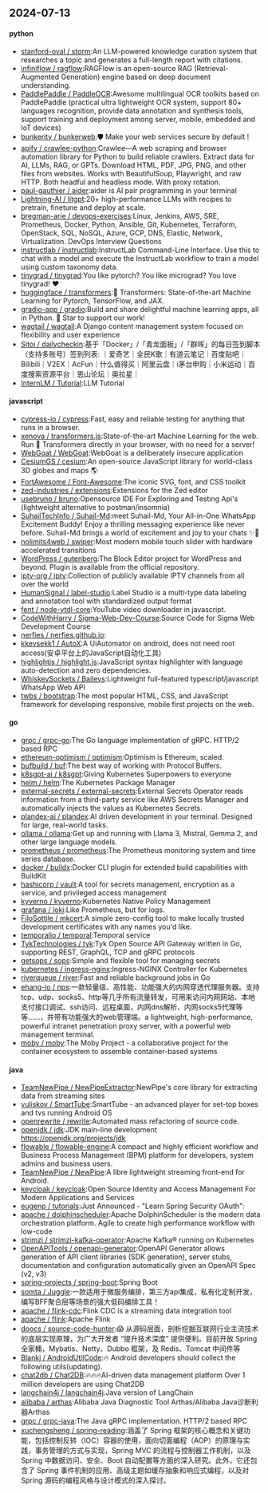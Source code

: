 ## 2024-07-13

#### python
* [stanford-oval / storm](https://github.com/stanford-oval/storm):An LLM-powered knowledge curation system that researches a topic and generates a full-length report with citations.
* [infiniflow / ragflow](https://github.com/infiniflow/ragflow):RAGFlow is an open-source RAG (Retrieval-Augmented Generation) engine based on deep document understanding.
* [PaddlePaddle / PaddleOCR](https://github.com/PaddlePaddle/PaddleOCR):Awesome multilingual OCR toolkits based on PaddlePaddle (practical ultra lightweight OCR system, support 80+ languages recognition, provide data annotation and synthesis tools, support training and deployment among server, mobile, embedded and IoT devices)
* [bunkerity / bunkerweb](https://github.com/bunkerity/bunkerweb):🛡️ Make your web services secure by default !
* [apify / crawlee-python](https://github.com/apify/crawlee-python):Crawlee—A web scraping and browser automation library for Python to build reliable crawlers. Extract data for AI, LLMs, RAG, or GPTs. Download HTML, PDF, JPG, PNG, and other files from websites. Works with BeautifulSoup, Playwright, and raw HTTP. Both headful and headless mode. With proxy rotation.
* [paul-gauthier / aider](https://github.com/paul-gauthier/aider):aider is AI pair programming in your terminal
* [Lightning-AI / litgpt](https://github.com/Lightning-AI/litgpt):20+ high-performance LLMs with recipes to pretrain, finetune and deploy at scale.
* [bregman-arie / devops-exercises](https://github.com/bregman-arie/devops-exercises):Linux, Jenkins, AWS, SRE, Prometheus, Docker, Python, Ansible, Git, Kubernetes, Terraform, OpenStack, SQL, NoSQL, Azure, GCP, DNS, Elastic, Network, Virtualization. DevOps Interview Questions
* [instructlab / instructlab](https://github.com/instructlab/instructlab):InstructLab Command-Line Interface. Use this to chat with a model and execute the InstructLab workflow to train a model using custom taxonomy data.
* [tinygrad / tinygrad](https://github.com/tinygrad/tinygrad):You like pytorch? You like micrograd? You love tinygrad! ❤️
* [huggingface / transformers](https://github.com/huggingface/transformers):🤗 Transformers: State-of-the-art Machine Learning for Pytorch, TensorFlow, and JAX.
* [gradio-app / gradio](https://github.com/gradio-app/gradio):Build and share delightful machine learning apps, all in Python. 🌟 Star to support our work!
* [wagtail / wagtail](https://github.com/wagtail/wagtail):A Django content management system focused on flexibility and user experience
* [Sitoi / dailycheckin](https://github.com/Sitoi/dailycheckin):基于「Docker」/「青龙面板」/「群晖」的每日签到脚本（支持多账号）签到列表: ｜爱奇艺｜全民K歌｜有道云笔记｜百度贴吧｜Bilibili｜V2EX｜AcFun｜什么值得买｜阿里云盘｜i茅台申购｜小米运动｜百度搜索资源平台｜恩山论坛｜奥拉星｜
* [InternLM / Tutorial](https://github.com/InternLM/Tutorial):LLM Tutorial

#### javascript
* [cypress-io / cypress](https://github.com/cypress-io/cypress):Fast, easy and reliable testing for anything that runs in a browser.
* [xenova / transformers.js](https://github.com/xenova/transformers.js):State-of-the-art Machine Learning for the web. Run 🤗 Transformers directly in your browser, with no need for a server!
* [WebGoat / WebGoat](https://github.com/WebGoat/WebGoat):WebGoat is a deliberately insecure application
* [CesiumGS / cesium](https://github.com/CesiumGS/cesium):An open-source JavaScript library for world-class 3D globes and maps 🌎
* [FortAwesome / Font-Awesome](https://github.com/FortAwesome/Font-Awesome):The iconic SVG, font, and CSS toolkit
* [zed-industries / extensions](https://github.com/zed-industries/extensions):Extensions for the Zed editor
* [usebruno / bruno](https://github.com/usebruno/bruno):Opensource IDE For Exploring and Testing Api's (lightweight alternative to postman/insomnia)
* [SuhailTechInfo / Suhail-Md](https://github.com/SuhailTechInfo/Suhail-Md):meet Suhail-Md, Your All-in-One WhatsApp Excitement Buddy! Enjoy a thrilling messaging experience like never before. Suhail-Md brings a world of excitement and joy to your chats ✨🤖
* [nolimits4web / swiper](https://github.com/nolimits4web/swiper):Most modern mobile touch slider with hardware accelerated transitions
* [WordPress / gutenberg](https://github.com/WordPress/gutenberg):The Block Editor project for WordPress and beyond. Plugin is available from the official repository.
* [iptv-org / iptv](https://github.com/iptv-org/iptv):Collection of publicly available IPTV channels from all over the world
* [HumanSignal / label-studio](https://github.com/HumanSignal/label-studio):Label Studio is a multi-type data labeling and annotation tool with standardized output format
* [fent / node-ytdl-core](https://github.com/fent/node-ytdl-core):YouTube video downloader in javascript.
* [CodeWithHarry / Sigma-Web-Dev-Course](https://github.com/CodeWithHarry/Sigma-Web-Dev-Course):Source Code for Sigma Web Development Course
* [nerfies / nerfies.github.io](https://github.com/nerfies/nerfies.github.io):
* [kkevsekk1 / AutoX](https://github.com/kkevsekk1/AutoX):A UiAutomator on android, does not need root access(安卓平台上的JavaScript自动化工具)
* [highlightjs / highlight.js](https://github.com/highlightjs/highlight.js):JavaScript syntax highlighter with language auto-detection and zero dependencies.
* [WhiskeySockets / Baileys](https://github.com/WhiskeySockets/Baileys):Lightweight full-featured typescript/javascript WhatsApp Web API
* [twbs / bootstrap](https://github.com/twbs/bootstrap):The most popular HTML, CSS, and JavaScript framework for developing responsive, mobile first projects on the web.

#### go
* [grpc / grpc-go](https://github.com/grpc/grpc-go):The Go language implementation of gRPC. HTTP/2 based RPC
* [ethereum-optimism / optimism](https://github.com/ethereum-optimism/optimism):Optimism is Ethereum, scaled.
* [bufbuild / buf](https://github.com/bufbuild/buf):The best way of working with Protocol Buffers.
* [k8sgpt-ai / k8sgpt](https://github.com/k8sgpt-ai/k8sgpt):Giving Kubernetes Superpowers to everyone
* [helm / helm](https://github.com/helm/helm):The Kubernetes Package Manager
* [external-secrets / external-secrets](https://github.com/external-secrets/external-secrets):External Secrets Operator reads information from a third-party service like AWS Secrets Manager and automatically injects the values as Kubernetes Secrets.
* [plandex-ai / plandex](https://github.com/plandex-ai/plandex):AI driven development in your terminal. Designed for large, real-world tasks.
* [ollama / ollama](https://github.com/ollama/ollama):Get up and running with Llama 3, Mistral, Gemma 2, and other large language models.
* [prometheus / prometheus](https://github.com/prometheus/prometheus):The Prometheus monitoring system and time series database.
* [docker / buildx](https://github.com/docker/buildx):Docker CLI plugin for extended build capabilities with BuildKit
* [hashicorp / vault](https://github.com/hashicorp/vault):A tool for secrets management, encryption as a service, and privileged access management
* [kyverno / kyverno](https://github.com/kyverno/kyverno):Kubernetes Native Policy Management
* [grafana / loki](https://github.com/grafana/loki):Like Prometheus, but for logs.
* [FiloSottile / mkcert](https://github.com/FiloSottile/mkcert):A simple zero-config tool to make locally trusted development certificates with any names you'd like.
* [temporalio / temporal](https://github.com/temporalio/temporal):Temporal service
* [TykTechnologies / tyk](https://github.com/TykTechnologies/tyk):Tyk Open Source API Gateway written in Go, supporting REST, GraphQL, TCP and gRPC protocols
* [getsops / sops](https://github.com/getsops/sops):Simple and flexible tool for managing secrets
* [kubernetes / ingress-nginx](https://github.com/kubernetes/ingress-nginx):Ingress-NGINX Controller for Kubernetes
* [riverqueue / river](https://github.com/riverqueue/river):Fast and reliable background jobs in Go
* [ehang-io / nps](https://github.com/ehang-io/nps):一款轻量级、高性能、功能强大的内网穿透代理服务器。支持tcp、udp、socks5、http等几乎所有流量转发，可用来访问内网网站、本地支付接口调试、ssh访问、远程桌面，内网dns解析、内网socks5代理等等……，并带有功能强大的web管理端。a lightweight, high-performance, powerful intranet penetration proxy server, with a powerful web management terminal.
* [moby / moby](https://github.com/moby/moby):The Moby Project - a collaborative project for the container ecosystem to assemble container-based systems

#### java
* [TeamNewPipe / NewPipeExtractor](https://github.com/TeamNewPipe/NewPipeExtractor):NewPipe's core library for extracting data from streaming sites
* [yuliskov / SmartTube](https://github.com/yuliskov/SmartTube):SmartTube - an advanced player for set-top boxes and tvs running Android OS
* [openrewrite / rewrite](https://github.com/openrewrite/rewrite):Automated mass refactoring of source code.
* [openjdk / jdk](https://github.com/openjdk/jdk):JDK main-line development https://openjdk.org/projects/jdk
* [flowable / flowable-engine](https://github.com/flowable/flowable-engine):A compact and highly efficient workflow and Business Process Management (BPM) platform for developers, system admins and business users.
* [TeamNewPipe / NewPipe](https://github.com/TeamNewPipe/NewPipe):A libre lightweight streaming front-end for Android.
* [keycloak / keycloak](https://github.com/keycloak/keycloak):Open Source Identity and Access Management For Modern Applications and Services
* [eugenp / tutorials](https://github.com/eugenp/tutorials):Just Announced - "Learn Spring Security OAuth":
* [apache / dolphinscheduler](https://github.com/apache/dolphinscheduler):Apache DolphinScheduler is the modern data orchestration platform. Agile to create high performance workflow with low-code
* [strimzi / strimzi-kafka-operator](https://github.com/strimzi/strimzi-kafka-operator):Apache Kafka® running on Kubernetes
* [OpenAPITools / openapi-generator](https://github.com/OpenAPITools/openapi-generator):OpenAPI Generator allows generation of API client libraries (SDK generation), server stubs, documentation and configuration automatically given an OpenAPI Spec (v2, v3)
* [spring-projects / spring-boot](https://github.com/spring-projects/spring-boot):Spring Boot
* [somta / Juggle](https://github.com/somta/Juggle):一款适用于微服务编排，第三方api集成，私有化定制开发，编写BFF聚合层等场景的强大低码编排工具！
* [apache / flink-cdc](https://github.com/apache/flink-cdc):Flink CDC is a streaming data integration tool
* [apache / flink](https://github.com/apache/flink):Apache Flink
* [doocs / source-code-hunter](https://github.com/doocs/source-code-hunter):😱 从源码层面，剖析挖掘互联网行业主流技术的底层实现原理，为广大开发者 “提升技术深度” 提供便利。目前开放 Spring 全家桶，Mybatis、Netty、Dubbo 框架，及 Redis、Tomcat 中间件等
* [Blankj / AndroidUtilCode](https://github.com/Blankj/AndroidUtilCode):🔥 Android developers should collect the following utils(updating).
* [chat2db / Chat2DB](https://github.com/chat2db/Chat2DB):🔥🔥🔥AI-driven data management platform Over 1 million developers are using Chat2DB
* [langchain4j / langchain4j](https://github.com/langchain4j/langchain4j):Java version of LangChain
* [alibaba / arthas](https://github.com/alibaba/arthas):Alibaba Java Diagnostic Tool Arthas/Alibaba Java诊断利器Arthas
* [grpc / grpc-java](https://github.com/grpc/grpc-java):The Java gRPC implementation. HTTP/2 based RPC
* [xuchengsheng / spring-reading](https://github.com/xuchengsheng/spring-reading):涵盖了 Spring 框架的核心概念和关键功能，包括控制反转（IOC）容器的使用，面向切面编程（AOP）的原理与实践，事务管理的方式与实现，Spring MVC 的流程与控制器工作机制，以及 Spring 中数据访问、安全、Boot 自动配置等方面的深入研究。此外，它还包含了 Spring 事件机制的应用、高级主题如缓存抽象和响应式编程，以及对 Spring 源码的编程风格与设计模式的深入探讨。
